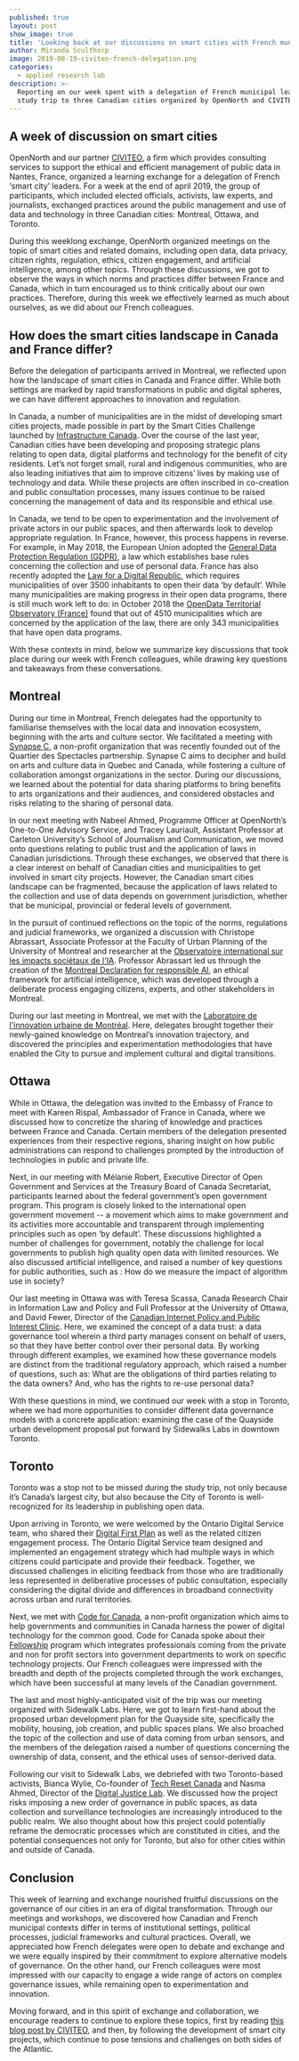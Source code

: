 ```yaml
---
published: true
layout: post
show_image: true
title: 'Looking back at our discussions on smart cities with French municipal leaders '
author: Miranda Sculthorp
image: 2019-08-19-civiteo-french-delegation.png
categories:
  - applied research lab
description: >-
  Reporting on our week spent with a delegation of French municipal leaders, a
  study trip to three Canadian cities organized by OpenNorth and CIVITEO
---
```

## A week of discussion on smart cities
OpenNorth and our partner [CIVITEO](http://civiteo.fr/), a firm which provides consulting services to support the ethical and efficient management of public data in Nantes, France, organized a learning exchange for a delegation of French ‘smart city’ leaders. For a week at the end of april 2019, the group of participants, which included elected officials, activists, law experts, and journalists, exchanged practices around the public management and use of data and technology in three Canadian cities: Montreal, Ottawa, and Toronto.

During this weeklong exchange, OpenNorth organized meetings on the topic of smart cities and  related domains, including open data, data privacy, citizen rights, regulation, ethics, citizen engagement, and artificial intelligence, among other topics. Through these discussions, we got to observe the ways in which norms and practices differ between France and Canada, which in turn encouraged us to think critically about our own practices. Therefore, during this week we effectively learned as much about ourselves, as we did about our French colleagues. 

## How does the smart cities landscape in Canada and France differ?
Before the delegation of participants arrived in Montreal, we reflected upon how the landscape of smart cities in Canada and France differ. While both settings are marked by rapid transformations in public and digital spheres, we can have different approaches to innovation and regulation.

In Canada, a number of municipalities are in the midst of developing smart cities projects, made possible in part by the Smart Cities Challenge launched by [Infrastructure Canada](https://www.infrastructure.gc.ca/cities-villes/index-eng.html). Over the course of the last year, Canadian cities have been developing and proposing strategic plans relating to open data, digital platforms and technology for the benefit of city residents. Let’s not forget small, rural and indigenous communities, who are also leading initiatives that aim to  improve citizens’ lives by making use of technology and data. While these projects are often inscribed in co-creation and public consultation processes, many issues continue to be raised concerning the management of data and its responsible and ethical use. 

In Canada, we tend to be open to experimentation and the involvement of private actors in our public spaces, and then afterwards look to develop appropriate regulation. In France, however, this process happens in reverse. For example, in May 2018, the European Union adopted the [General Data Protection Regulation (GDPR)](https://eugdpr.org/), a law which establishes base rules concerning the collection and use of personal data. France has also recently adopted the [Law for a Digital Republic](https://www.economie.gouv.fr/republique-numerique), which requires municipalities of over 3500 inhabitants to open their data ‘by default’. While many municipalities are making progress in their open data programs, there is still much work left to do: in October 2018 the [OpenData Territorial Observatory (France)](http://www.observatoire-opendata.fr/resultats/) found that out of 4510 municipalities which are concerned by the application of the law, there are only 343 municipalities that have open data programs. 

With these contexts in mind, below we summarize key discussions that took place during our week with French colleagues, while drawing key questions and takeaways from these conversations. 

## Montreal
During our time in Montreal, French delegates had the opportunity to familiarise themselves with the local data and innovation ecosystem, beginning with the arts and culture sector. We facilitated a meeting with [Synapse C](https://synapsec.ca/en/), a non-profit organization that was recently founded out of the Quartier des Spectacles partnership. Synapse C aims to decipher and build on arts and culture data in Quebec and Canada, while fostering a culture of collaboration amongst organizations in the sector. During our discussions, we learned about the potential for data sharing platforms to bring benefits to arts organizations and their audiences, and considered obstacles and risks relating to the sharing of personal data. 

In our next meeting with Nabeel Ahmed, Programme Officer at OpenNorth’s One-to-One Advisory Service, and Tracey Lauriault, Assistant Professor at Carleton University’s School of Journalism and Communication, we moved onto questions relating to public trust and the application of laws in Canadian jurisdictions. Through these exchanges, we observed that there is a clear interest on behalf of Canadian cities and municipalities to get involved in smart city projects. However, the Canadian smart cities landscape can be fragmented, because the application of laws related to the collection and use of data depends on government jurisdiction, whether that be municipal, provincial or federal levels of government.

In the pursuit of continued reflections on the topic of the norms, regulations and judicial frameworks,  we organized a discussion with Christope Abrassart, Associate Professor at the Faculty of Urban Planning of the University of Montreal and researcher at the [Observatoire international sur les impacts sociétaux de l'IA](https://observatoire-ia.ulaval.ca/). Professor Abrassart led us through the creation of the [Montreal Declaration for responsible AI](https://www.declarationmontreal-iaresponsable.com/), an ethical framework for artificial intelligence, which was developed through a deliberate process engaging citizens, experts, and other stakeholders in Montreal. 

During our last meeting in Montreal, we met with the [Laboratoire de l'innovation urbaine de Montréal](https://ville.montreal.qc.ca/portal/page?_pageid=5798,143199498&_dad=portal&_schema=PORTAL). Here, delegates brought together their newly-gained knowledge on Montreal’s innovation trajectory, and discovered the principles and experimentation methodologies that have enabled the City to pursue and implement cultural and digital transitions. 

## Ottawa
While in Ottawa, the delegation was invited to the Embassy of France to meet with Kareen Rispal, Ambassador of France in Canada, where we discussed how to concretize the sharing of knowledge and practices between France and Canada. Certain members of the delegation presented experiences from their respective regions, sharing insight on how public administrations can respond to challenges prompted by the introduction of technologies in public and private life.

Next, in our meeting with Mélanie Robert, Executive Director of Open Government and Services at the Treasury Board of Canada Secretariat, participants learned about the federal government’s open government program. This program is closely linked to the international open government movement -- a movement which aims to make government and its activities more accountable and transparent through implementing principles such as open ‘by default’. These discussions highlighted a number of challenges for government, notably the challenge for local governments to publish high quality open data with limited resources. We also discussed artificial intelligence, and raised a number of key questions for public authorities, such as : How do we measure the impact of algorithm use in society?

Our last meeting in Ottawa was with Teresa Scassa, Canada Research Chair in Information Law and Policy and Full Professor at the University of Ottawa, and David Fewer, Director of the [Canadian Internet Policy and Public Interest Clinic](https://cippic.ca/). Here, we examined the concept of a data trust: a data governance tool wherein a third party manages consent on behalf of users, so that they have better control over their personal data. By working through different examples, we examined how these governance models are distinct from the traditional regulatory approach, which raised a number of questions, such as: What are the obligations of third parties relating to the data owners? And, who has the rights to re-use personal data?  

With these questions in mind, we continued our week with a stop in Toronto, where we had more opportunities to consider different data governance models with a concrete application: examining the case of the Quayside urban development proposal put forward by Sidewalks Labs in downtown Toronto.

## Toronto
Toronto was a stop not to be missed during the study trip, not only because it’s Canada’s largest city, but also because the City of Toronto is well-recognized for its leadership in publishing open data.

Upon arriving in Toronto, we were welcomed by the Ontario Digital Service team, who shared their [Digital First Plan](https://www.ontario.ca/page/ontario-digital-service#section-0) as well as the related citizen engagement process. The Ontario Digital Service team designed and implemented an engagement strategy which had multiple ways in which citizens could participate and provide their feedback. Together, we discussed challenges in eliciting feedback from those who are traditionally less represented in deliberative processes of public consultation, especially considering the digital divide and differences in broadband connectivity across urban and rural territories.

Next, we met with [Code for Canada](https://codefor.ca/), a non-profit organization which aims to help governments and communities in Canada harness the power of digital technology for the common good. Code for Canada spoke about their [Fellowship](https://codefor.ca/fellowship/) program which integrates professionals coming from the private and non for profit sectors into government departments to work on specific technology projects. Our French colleagues were impressed with the breadth and depth of the projects completed through the work exchanges, which have been successful at many levels of the Canadian government. 

The last and most highly-anticipated visit of the trip was our meeting organized with Sidewalk Labs. Here, we got to learn first-hand about the proposed urban development plan for the Quayside site, specifically the mobility, housing, job creation, and public spaces plans. We also broached the topic of the collection and use of data coming from urban sensors, and the members of the delegation raised a number of questions concerning the ownership of data, consent, and the ethical uses of sensor-derived data. 

Following our visit to Sidewalk Labs, we debriefed with two Toronto-based activists, Bianca Wylie, Co-founder of [Tech Reset Canada](https://www.techresetcanada.org/) and Nasma Ahmed, Director of the [Digital Justice Lab](https://digitaljusticelab.ca/). We discussed how the project risks imposing a new order of governance in public spaces, as data collection and surveillance technologies are increasingly introduced to the public realm. We also thought about how this project could potentially reframe the democratic processes which are constituted in cities, and the potential consequences not only for Toronto, but also for other cities within and outside of Canada. 

## Conclusion
This week of learning and exchange nourished fruitful discussions on the governance of our cities in an era of digital transformation. Through our meetings and workshops, we discovered how Canadian and French municipal contexts differ in terms of institutional settings, political processes, judicial frameworks and cultural practices. Overall, we appreciated how French delegates were open to debate and exchange and we were equally inspired by their commitment to explore alternative models of governance. On the other hand, our French colleagues were most impressed with our capacity to engage a wide range of actors on complex governance issues, while remaining open to experimentation and innovation. 

Moving forward, and in this spirit of exchange and collaboration, we encourage readers to continue to explore these topics, first by reading [this blog post by CIVITEO](http://civiteo.fr/index.php/2019/06/14/sidewalklabs-toronto-retour-visite-interpelle/), and then, by following the development of smart city projects, which continue to pose tensions and challenges on both sides of the Atlantic. 
